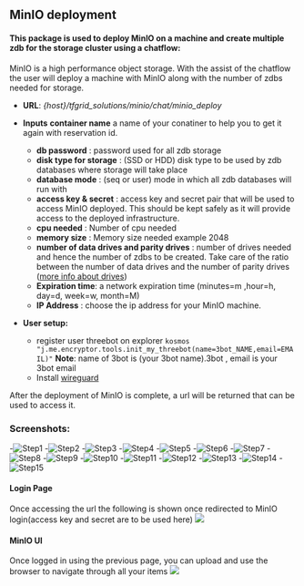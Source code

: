 ## MinIO deployment

#### This package is used to deploy MinIO on a machine and create multiple zdb for the storage cluster using a chatflow:
MinIO is a high performance object storage. With the assist of the chatflow the user will deploy a machine with MinIO along with the number of zdbs needed for storage.

* **URL**: *{host}/tfgrid_solutions/minio/chat/minio_deploy*
* **Inputs**
    **container name** a name of your conatiner to help you to get it again with reservation id.
   - **db password** : password used for all zdb storage
   - **disk type for storage** : (SSD or HDD) disk type to be used by zdb databases where storage will take place
   - **database mode** : (seq or user) mode in which all zdb databases will run with
   - **access key & secret** : access key and secret pair that will be used to access MinIO deployed. This should be kept safely as it will provide access to the deployed infrastructure.
   - **cpu needed** : Number of cpu needed
   - **memory size** : Memory size needed example 2048
   - **number of data drives and parity drives** : number of drives needed and hence the number of zdbs to be created. Take care of the ratio between the number of data drives and the number of parity drives ([more info about drives](https://docs.min.io/docs/minio-erasure-code-quickstart-guide.html))
    - **Expiration time**: a network expiration time (minutes=m ,hour=h, day=d, week=w, month=M)
    - **IP Address** : choose the ip address for your MinIO machine.

* **User setup:**
    - register user threebot on explorer `kosmos "j.me.encryptor.tools.init_my_threebot(name=3bot_NAME,email=EMAIL)"` **Note**: name of 3bot is (your 3bot name).3bot , email is your 3bot email
    - Install [wireguard](https://www.wireguard.com/install/)




After the deployment of MinIO is complete,  a url will be returned that can be used to access it.

### Screenshots:
   -![Step1](minio1.png)
   -![Step2](minio2.png)
   -![Step3](minio3.png)
   -![Step4](minio4.png)
   -![Step5](minio5.png)
   -![Step6](minio6.png)
   -![Step7](minio7.png)
   -![Step8](minio9.png)
   -![Step9](minio10.png)
   -![Step10](minio11.png)
   -![Step11](minio12.png)
   -![Step12](minio13.png)
   -![Step13](minio14.png)
   -![Step14](minio15.png)
   -![Step15](minio16.jpg)
#### Login Page
Once accessing the url the following is shown once redirected to MinIO login(access key and secret are to be used here)
![](login.png)

#### MinIO UI
Once logged in using the previous page, you can upload and use the browser to navigate through all your items
![](upload.png)
